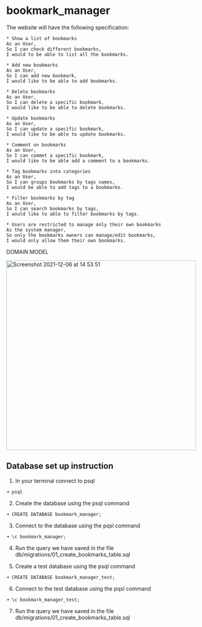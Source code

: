 # bookmark_manager
The website will have the following specification:

```
* Show a list of bookmarks
As an User,
So I can check different bookmarks,
I would to be able to list all the bookmarks.

* Add new bookmarks
As an User,
So I can add new bookmark,
I would like to be able to add bookmarks.

* Delete bookmarks
As an User,
So I can delete a specific bookmark,
I would like to be able to delete bookmarks.

* Update bookmarks
As an User,
So I can update a specific bookmark,
I would like to be able to update bookmarks.

* Comment on bookmarks
As an User,
So I can commet a specific bookmark,
I would like to be able add a comment to a bookmarks.

* Tag bookmarks into categories
As an User,
So I can groups bookmarks by tags names,
I would be able to add tags to a bookmarks.

* Filter bookmarks by tag
As an User,
So I can search bookmarks by tags,
I would like to able to filter bookmarks by tags.

* Users are restricted to manage only their own bookmarks
As the system manager,
So only the bookmarks owners can manage/edit bookmarks,
I would only allow them their own bookmarks.
```
DOMAIN MODEL

<img width="500" alt="Screenshot 2021-12-06 at 14 53 51" src="https://user-images.githubusercontent.com/86299300/144867825-eb6d36aa-9fe0-469f-bc8b-64b10a2bc3d3.png">

## Database set up instruction

1. In your terminal connect to psql
```
➜ psql
```
2. Create the database using the psql command
```
➜ CREATE DATABASE bookmark_manager;
```
3. Connect to the database using the pqsl command
```
➜ \c bookmark_manager;
```
4. Run the query we have saved in the file db/migrations/01_create_bookmarks_table.sql

5. Create a test database using the psql command
```
➜ CREATE DATABASE bookmark_manager_test;
```
6. Connect to the test database using the pqsl command
```
➜ \c bookmark_manager_test;
```
7. Run the query we have saved in the file db/migrations/01_create_bookmarks_table.sql
